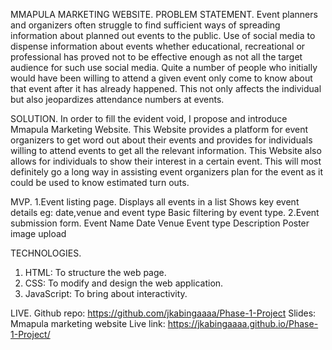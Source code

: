 MMAPULA MARKETING WEBSITE.
PROBLEM STATEMENT.
Event planners and organizers often struggle to find sufficient ways of spreading information about planned out events to the public. Use of social media to dispense information about events whether educational, recreational or professional has proved not to be effective enough as not all the target audience for such use social media. Quite a number of people who initially would have been willing to attend a given event only come to know about that event after it has already happened. This not only affects the individual but also jeopardizes attendance numbers at events.

SOLUTION.
In order to fill the evident void, I propose and introduce Mmapula Marketing Website. This Website provides a platform for event organizers to get word out about their events and provides for individuals willing to attend events to get all the relevant information. This Website also allows for individuals to show their interest in a certain event. This will most definitely go a long way in assisting event organizers plan for the event as it could be used to know estimated turn outs.

MVP.
1.Event listing page.
Displays all events in a list
 Shows key event details eg: date,venue and event type
Basic filtering by event type.
2.Event submission form.
   Event Name
   Date
   Venue
   Event type
   Description
   Poster image upload
   
TECHNOLOGIES.
1. HTML: To structure the web page.
2. CSS: To modify and design the web application.
3. JavaScript: To bring about interactivity.

LIVE.
Github repo: https://github.com/jkabingaaaa/Phase-1-Project
Slides: Mmapula marketing website
Live link: https://jkabingaaaa.github.io/Phase-1-Project/

